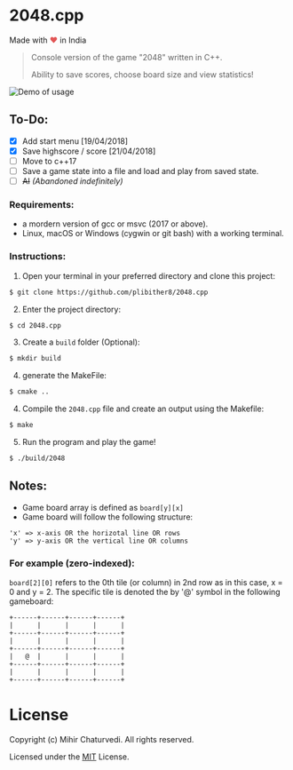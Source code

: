 # 2048.cpp

Made with <span style="color:#e25555;">❤</span> in India

> Console version of the game "2048" written in C++.
>
> Ability to save scores, choose board size and view statistics!

![Demo of usage](assets/demo.gif)

## To-Do:
- [x] Add start menu [19/04/2018]
- [x] Save highscore / score [21/04/2018]
- [ ] Move to c++17
- [ ] Save a game state into a file and load and play from saved state.
- [ ] ~~AI~~ *(Abandoned indefinitely)*

### Requirements:
* a mordern version of gcc or msvc (2017 or above).
* Linux, macOS or Windows (cygwin or git bash) with a working terminal.

### Instructions:
1. Open your terminal in your preferred directory and clone this project:
```bash
$ git clone https://github.com/plibither8/2048.cpp
```
2. Enter the project directory:
```bash
$ cd 2048.cpp
```
3. Create a `build` folder (Optional):
```bash
$ mkdir build
```
4. generate the MakeFile:
```bash
$ cmake ..
```
4. Compile the `2048.cpp` file and create an output using the Makefile:
```bash
$ make
```
5. Run the program and play the game!
```bash
$ ./build/2048
```

## Notes:


* Game board array is defined as `board[y][x]`
* Game board will follow the following structure:

```
'x' => x-axis OR the horizotal line OR rows
'y' => y-axis OR the vertical line OR columns
```

### For example (zero-indexed):

`board[2][0]` refers to the 0th tile (or column) in 2nd row as in this case, x = 0 and y = 2. The specific tile is denoted the by '@' symbol in the following gameboard:

```
+------+------+------+------+
|      |      |      |      |
+------+------+------+------+
|      |      |      |      |
+------+------+------+------+
|   @  |      |      |      |
+------+------+------+------+
|      |      |      |      |
+------+------+------+------+
```

# License

Copyright (c) Mihir Chaturvedi. All rights reserved.

Licensed under the [MIT](LICENSE) License.
